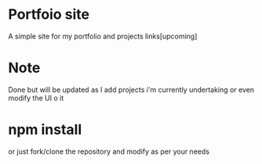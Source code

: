 # Portfoio site
A simple site for my portfolio and projects links[upcoming]

# Note
Done but will be updated as I add projects i'm currently undertaking or even modify the UI o it

# npm install
or just fork/clone the repository and modify as per your needs
